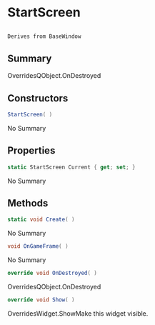 # StartScreen

## 
```c#
Derives from BaseWindow
```

## Summary

OverridesQObject.OnDestroyed
## Constructors

```c#
StartScreen( ) 
```
No Summary
## Properties

```c#
static StartScreen Current { get; set; } 
```
No Summary
## Methods

```c#
static void Create( ) 
```
No Summary
```c#
void OnGameFrame( ) 
```
No Summary
```c#
override void OnDestroyed( ) 
```
OverridesQObject.OnDestroyed
```c#
override void Show( ) 
```
OverridesWidget.ShowMake this widget visible.
